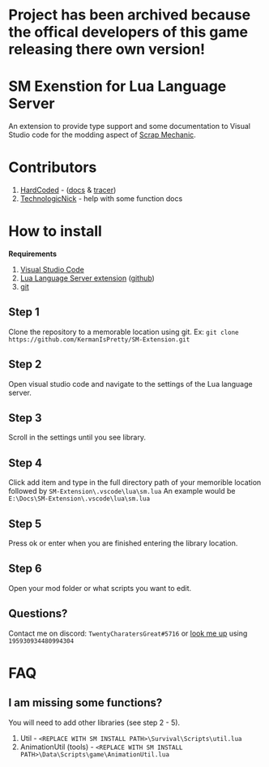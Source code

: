 # **Project has been archived because the offical developers of this game releasing there own version!**

# SM Exenstion for Lua Language Server

An extension to provide type support and some documentation to Visual Studio code for the modding aspect of [Scrap Mechanic](https://scrapmechanic.com/).

# Contributors
 1. [HardCoded](https://github.com/Kariaro) - ([docs](https://kariaro.github.io/smdocs/) & [tracer](https://github.com/Kariaro/ScrapMechanicTracer))
 2. [TechnologicNick](https://github.com/TechnologicNick) - help with some function docs

# How to install
**Requirements**
 1. [Visual Studio Code](https://code.visualstudio.com/) 
 2. [Lua Language Server extension](https://marketplace.visualstudio.com/items?itemName=sumneko.lua) ([github](https://github.com/sumneko/lua-language-server))
 3. [git](https://git-scm.com/)

## Step 1
Clone the repository to a memorable location using git.
Ex: ``git clone https://github.com/KermanIsPretty/SM-Extension.git``

## Step 2
Open visual studio code and navigate to the settings of the Lua language server.

## Step 3
Scroll in the settings until you see library.
## Step 4
Click add item and type in the full directory path of your memorible location followed by 
``SM-Extension\.vscode\lua\sm.lua``
An example would be
``E:\Docs\SM-Extension\.vscode\lua\sm.lua``
## Step 5
Press ok or enter when you are finished entering the library location.
## Step 6
Open your mod folder or what scripts you want to edit.

## Questions?
Contact me on discord: ``TwentyCharatersGreat#5716`` or [look me up](https://discord.id/)  using ``195930934480994304``

# FAQ

## I am missing some functions?
You will need to add other libraries (see step 2 - 5).

 1. Util - ```<REPLACE WITH SM INSTALL PATH>\Survival\Scripts\util.lua```
 2. AnimationUtil (tools) - ```<REPLACE WITH SM INSTALL PATH>\Data\Scripts\game\AnimationUtil.lua```

